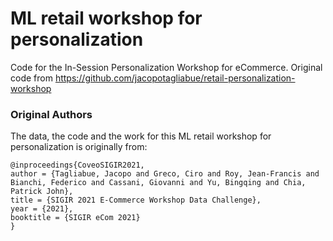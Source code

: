 # ML retail workshop for personalization
Code for the In-Session Personalization Workshop for eCommerce. Original code from https://github.com/jacopotagliabue/retail-personalization-workshop

### Original Authors 

The data, the code and the work for this ML retail workshop for personalization is originally from:

```
@inproceedings{CoveoSIGIR2021,
author = {Tagliabue, Jacopo and Greco, Ciro and Roy, Jean-Francis and Bianchi, Federico and Cassani, Giovanni and Yu, Bingqing and Chia, Patrick John},
title = {SIGIR 2021 E-Commerce Workshop Data Challenge},
year = {2021},
booktitle = {SIGIR eCom 2021}
}
```